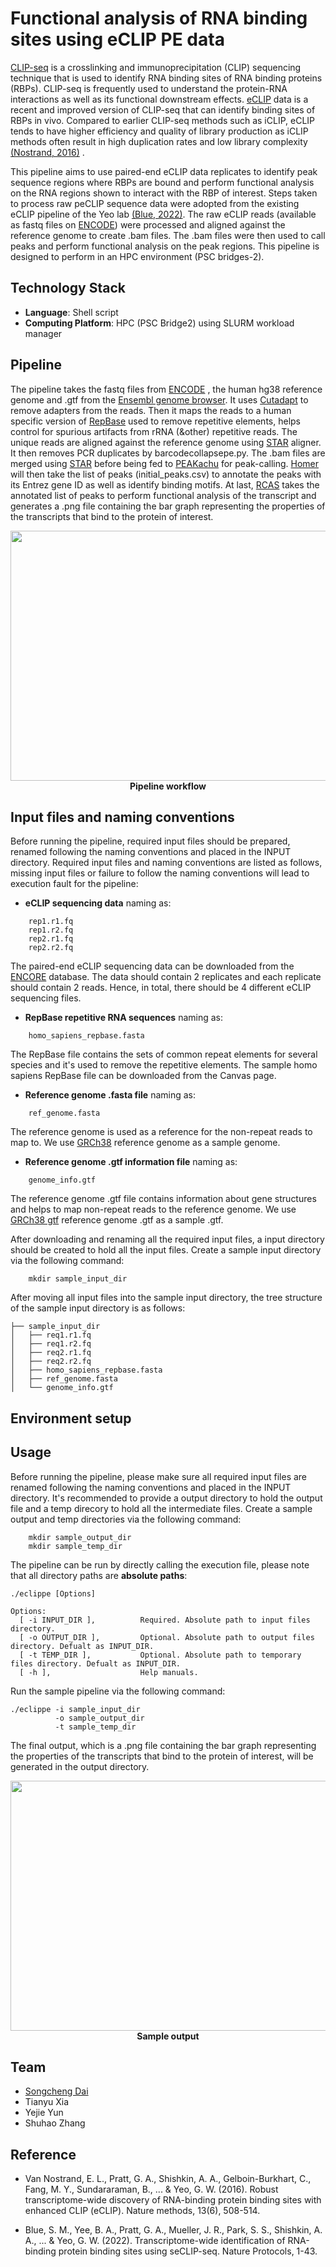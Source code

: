 # Functional analysis of RNA binding sites using eCLIP PE data

[CLIP-seq](https://www.illumina.com/science/sequencing-method-explorer/kits-and-arrays/hits-clip-clip-seq-ptb-seq.html) is a crosslinking and immunoprecipitation (CLIP) sequencing technique that is used to identify RNA binding sites of RNA binding proteins (RBPs). CLIP-seq is frequently used to understand the protein-RNA interactions as well as its functional downstream effects. [eCLIP](https://www.illumina.com/science/sequencing-method-explorer/kits-and-arrays/eclip.html) data is a recent and improved version of CLIP-seq that can identify binding sites of RBPs in vivo. Compared to earlier CLIP-seq methods such as iCLIP, eCLIP tends to have higher efficiency and quality of library production as iCLIP methods often result in high duplication rates and low library complexity [(Nostrand, 2016)](https://www.nature.com/articles/nmeth.3810) .

This pipeline aims to use paired-end eCLIP data replicates to identify peak sequence regions where RBPs are bound and perform functional analysis on the RNA regions shown to interact with the RBP of interest. Steps taken to process raw peCLIP sequence data were adopted from the existing eCLIP pipeline of the Yeo lab [(Blue, 2022)](https://pubmed.ncbi.nlm.nih.gov/35322209/). The raw eCLIP reads (available as fastq files on [ENCODE](https://www.encodeproject.org/eclip/)) were processed and aligned against the reference genome to create .bam files. The .bam files were then used to call peaks and perform functional analysis on the peak regions. This pipeline is designed to perform in an HPC environment (PSC bridges-2).

## Technology Stack
* **Language**: Shell script
* **Computing Platform**: HPC (PSC Bridge2) using SLURM workload manager

## Pipeline

The pipeline takes the fastq files from [ENCODE](https://www.encodeproject.org/eclip/) , the human hg38 reference genome and .gtf from the [Ensembl genome browser](https://useast.ensembl.org/index.html).  It uses [Cutadapt](https://cutadapt.readthedocs.io/en/stable/) to remove adapters from the reads. Then it maps the reads to a human specific version of
[RepBase](https://www.girinst.org/repbase/) used to remove repetitive elements, helps control for spurious artifacts from rRNA (&other) repetitive reads. The unique reads are aligned against the reference genome using [STAR](https://github.com/alexdobin/STAR) aligner. It then removes PCR duplicates by barcodecollapsepe.py. The .bam files are merged using [STAR](https://github.com/alexdobin/STAR) before being fed to [PEAKachu](https://github.com/tariks/peakachu) for peak-calling. [Homer](http://homer.ucsd.edu/homer/ngs/peaks.html) will then take the list of peaks (initial_peaks.csv) to annotate the peaks with its Entrez gene ID as well as identify binding motifs. At last, [RCAS](https://academic.oup.com/nar/article/45/10/e91/3038237) takes the annotated list of peaks to perform functional analysis of the transcript and generates a .png file containing the bar graph representing the properties of the transcripts that bind to the protein of interest.


<div align="center"><img src="https://github.com/Samson-Dai/clip_project/blob/main/workflow.png" width="600" height="400"></div>
<div align="center"><b>Pipeline workflow</b></div>

## Input files and naming conventions
Before running the pipeline, required input files should be prepared, renamed following the naming conventions and placed in the INPUT directory. Required input files and naming conventions are listed as follows, missing input files or failure to follow the naming conventions will lead to execution fault for the pipeline:

- **eCLIP sequencing data** naming as: 
```
	rep1.r1.fq
	rep1.r2.fq
	rep2.r1.fq
	rep2.r2.fq
```
The paired-end eCLIP sequencing data can be downloaded from the [ENCORE](https://www.encodeproject.org/encore-matrix/?type=Experiment&status=released&internal_tags=ENCORE) database. The data should contain 2 replicates and each replicate should contain 2 reads. Hence, in total, there should be 4 different eCLIP sequencing files.

- **RepBase repetitive RNA sequences** naming as: 
```
	homo_sapiens_repbase.fasta
```
The RepBase file contains the sets of common repeat elements for several species and it's used to remove the repetitive elements. The sample  homo sapiens RepBase file can be downloaded from the Canvas page.

- **Reference genome .fasta file** naming as: 
```
	ref_genome.fasta
```
The reference genome is used as a reference for the non-repeat reads to map to. We use [GRCh38](https://www.encodeproject.org/files/GRCh38_no_alt_analysis_set_GCA_000001405.15/) reference genome as a sample genome. 

- **Reference genome .gtf information file** naming as: 
```
	genome_info.gtf
```
The reference genome .gtf file contains information about gene structures and helps to map non-repeat reads to the reference genome. We use [GRCh38 gtf](https://www.encodeproject.org/files/ENCFF159KBI/) reference genome .gtf as a sample .gtf. 

After downloading and renaming all the required input files, a input directory should be created to hold all the input files. Create a sample input directory via the following command:
```
	mkdir sample_input_dir
```

After moving all input files into the sample input directory, the tree structure of the sample input directory is as follows:
```
├── sample_input_dir
│   ├── req1.r1.fq
│   ├── req1.r2.fq
│   ├── req2.r1.fq
│   ├── req2.r2.fq
│   ├── homo_sapiens_repbase.fasta
│   ├── ref_genome.fasta
│   └── genome_info.gtf
```

## Environment setup

## Usage
Before running the pipeline, please make sure all required input files are renamed following the naming conventions and placed in the INPUT directory.  It's recommended to provide a output directory to hold the output file and a temp direcory to hold all the intermediate files. Create a sample output and temp directories via the following command:
```
	mkdir sample_output_dir
	mkdir sample_temp_dir
```
The pipeline can be run by directly calling the execution file, please note that all directory paths are **absolute paths**: 
```
./eclippe [Options]

Options:
  [ -i INPUT_DIR ],          Required. Absolute path to input files directory.
  [ -o OUTPUT_DIR ],         Optional. Absolute path to output files directory. Defualt as INPUT_DIR.
  [ -t TEMP_DIR ],           Optional. Absolute path to temporary files directory. Defualt as INPUT_DIR.
  [ -h ],                    Help manuals.
```
Run the sample pipeline via the following command:
```
./eclippe -i sample_input_dir
		  -o sample_output_dir
		  -t sample_temp_dir
```
The final output, which is  a .png file containing the bar graph representing the properties of the transcripts that bind to the protein of interest, will be generated in the output directory.

<div align="center"><img src="https://github.com/Samson-Dai/clip_project/blob/main/sample_output.png" width="600" height="400"></div>
<div align="center"><b>Sample output</b></div>

## Team
* [Songcheng Dai](https://github.com/Samson-Dai/clip_project)
*  Tianyu Xia
*  Yejie Yun
*  Shuhao Zhang

## Reference
* Van Nostrand, E. L., Pratt, G. A., Shishkin, A. A., Gelboin-Burkhart, C., Fang, M. Y., Sundararaman, B., ... & Yeo, G. W. (2016). Robust transcriptome-wide discovery of RNA-binding protein binding sites with enhanced CLIP (eCLIP). Nature methods, 13(6), 508-514.

  
* Blue, S. M., Yee, B. A., Pratt, G. A., Mueller, J. R., Park, S. S., Shishkin, A. A., ... & Yeo, G. W. (2022). Transcriptome-wide identification of RNA-binding protein binding sites using seCLIP-seq. Nature Protocols, 1-43.